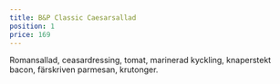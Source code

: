 ```yaml
---
title: B&P Classic Caesarsallad
position: 1
price: 169
---
```


Romansallad, ceasardressing, tomat, marinerad kyckling, knaperstekt bacon, färskriven parmesan, krutonger.
